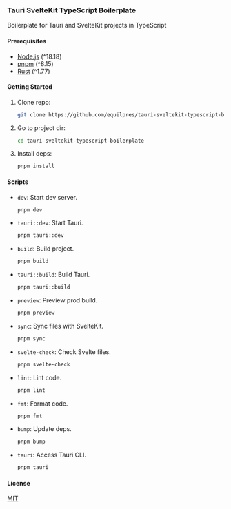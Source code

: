 ### Tauri SvelteKit TypeScript Boilerplate

Boilerplate for Tauri and SvelteKit projects in TypeScript

#### Prerequisites

- [Node.js](https://nodejs.org/) (^18.18)
- [pnpm](https://pnpm.io/) (^8.15)
- [Rust](https://www.rust-lang.org/) (^1.77)

#### Getting Started

1. Clone repo:

      ```bash
      git clone https://github.com/equilpres/tauri-sveltekit-typescript-boilerplate.git
      ```

2. Go to project dir:

      ```bash
      cd tauri-sveltekit-typescript-boilerplate
      ```

3. Install deps:

      ```bash
      pnpm install
      ```

#### Scripts

- `dev`: Start dev server.

     ```bash
     pnpm dev
     ```

- `tauri::dev`: Start Tauri.

     ```bash
     pnpm tauri::dev
     ```

- `build`: Build project.

     ```bash
     pnpm build
     ```

- `tauri::build`: Build Tauri.

     ```bash
     pnpm tauri::build
     ```

- `preview`: Preview prod build.

     ```bash
     pnpm preview
     ```

- `sync`: Sync files with SvelteKit.

     ```bash
     pnpm sync
     ```

- `svelte-check`: Check Svelte files.

     ```bash
     pnpm svelte-check
     ```

- `lint`: Lint code.

     ```bash
     pnpm lint
     ```

- `fmt`: Format code.

     ```bash
     pnpm fmt
     ```

- `bump`: Update deps.

     ```bash
     pnpm bump
     ```

- `tauri`: Access Tauri CLI.

     ```bash
     pnpm tauri
     ```

#### License

[MIT](LICENSE)
